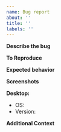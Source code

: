 ```yaml
---
name: Bug report
about: ''
title: ''
labels: ''
---
```


**Describe the bug**

**To Reproduce**

**Expected behavior**

**Screenshots**

**Desktop:**
 - OS:
 - Version:

**Additional Context**
